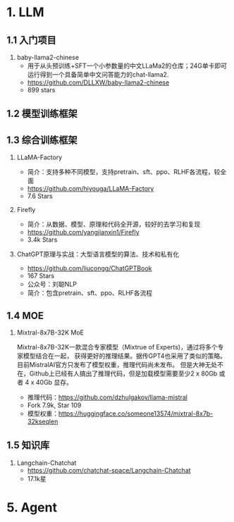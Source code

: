 # 1. LLM
## 1.1 入门项目

1. baby-llama2-chinese
    - 用于从头预训练+SFT一个小参数量的中文LLaMa2的仓库；24G单卡即可运行得到一个具备简单中文问答能力的chat-llama2.
    - https://github.com/DLLXW/baby-llama2-chinese
    - 899 stars

## 1.2 模型训练框架


## 1.3 综合训练框架

1. LLaMA-Factory
   - 简介：支持多种不同模型，支持pretrain、sft、ppo、RLHF各流程，较全面
   - https://github.com/hiyouga/LLaMA-Factory
   - 7.6 Stars

2. Firefly
   - 简介：从数据、模型、原理和代码全开源，较好的去学习和复现
   - https://github.com/yangjianxin1/Firefly
   - 3.4k Stars

2. ChatGPT原理与实战：大型语言模型的算法、技术和私有化
   - https://github.com/liucongg/ChatGPTBook
   - 167 Stars
   - 公众号：刘聪NLP 
   - 简介：包含pretrain、sft、ppo、RLHF各流程

## 1.4 MOE

1. Mixtral-8x7B-32K MoE

   Mixtral-8x7B-32K一款混合专家模型（Mixtrue of Experts)，通过将多个专家模型结合在一起，
   获得更好的推理结果。据传GPT4也采用了类似的策略。目前MistralAI官方只发布了模型权重，推理代码尚未发布。
   但是大神无处不在，Github上已经有人搞出了推理代码，但是加载模型需要至少2 x 80Gb 或者 4 x 40Gb 显存。

   - 推理代码：https://github.com/dzhulgakov/llama-mistral
   - Fork 7.9k, Star 109
   - 模型权重：https://huggingface.co/someone13574/mixtral-8x7b-32kseqlen


## 1.5 知识库

1. Langchain-Chatchat
   - https://github.com/chatchat-space/Langchain-Chatchat
   - 17.1k星

# 5. Agent